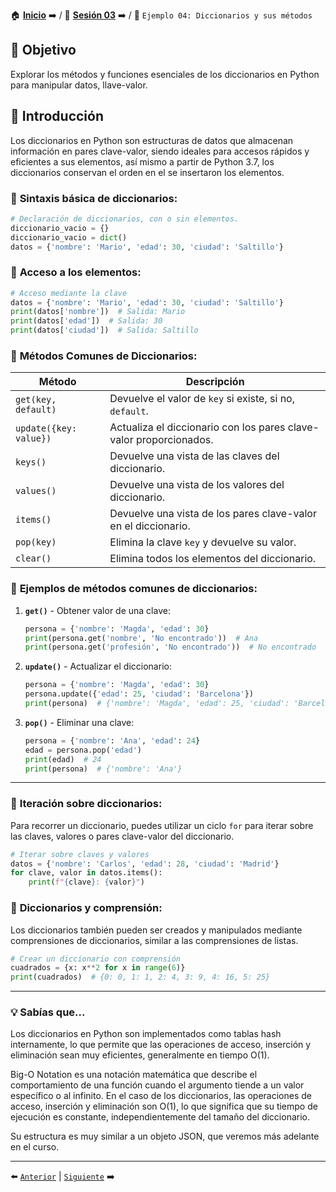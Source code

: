 🏠 [**Inicio**](../../Readme.md) ➡️ / 📖 [**Sesión 03**](../Readme.md) ➡️ / 📝 `Ejemplo 04: Diccionarios y sus métodos`

## 🎯 Objetivo

Explorar los métodos y funciones esenciales de los diccionarios en Python para manipular datos, llave-valor.


## 🚀 Introducción

Los diccionarios en Python son estructuras de datos que almacenan información en pares clave-valor, siendo ideales para accesos rápidos y eficientes a sus elementos, así mismo a partir de Python 3.7, los diccionarios conservan el orden en el se insertaron los elementos.

### 🔦 **Sintaxis básica de diccionarios:**

```python
# Declaración de diccionarios, con o sin elementos.
diccionario_vacio = {}
diccionario_vacio = dict()
datos = {'nombre': 'Mario', 'edad': 30, 'ciudad': 'Saltillo'}
```
### 🔦 **Acceso a los elementos:**

```python
# Acceso mediante la clave
datos = {'nombre': 'Mario', 'edad': 30, 'ciudad': 'Saltillo'}
print(datos['nombre'])  # Salida: Mario
print(datos['edad'])  # Salida: 30
print(datos['ciudad'])  # Salida: Saltillo
```
### 🧰 **Métodos Comunes de Diccionarios:**

| Método                | Descripción |
|-----------------------|-------------|
| `get(key, default)`   | Devuelve el valor de `key` si existe, si no, `default`. |
| `update({key: value})`| Actualiza el diccionario con los pares clave-valor proporcionados. |
| `keys()`              | Devuelve una vista de las claves del diccionario. |
| `values()`            | Devuelve una vista de los valores del diccionario. |
| `items()`             | Devuelve una vista de los pares clave-valor en el diccionario. |
| `pop(key)`            | Elimina la clave `key` y devuelve su valor. |
| `clear()`             | Elimina todos los elementos del diccionario. |

### 🔦 **Ejemplos de métodos comunes de diccionarios:**

1. **`get()`** - Obtener valor de una clave:
   ```python
   persona = {'nombre': 'Magda', 'edad': 30}
   print(persona.get('nombre', 'No encontrado'))  # Ana
   print(persona.get('profesión', 'No encontrado'))  # No encontrado
   ```

2. **`update()`** - Actualizar el diccionario:
   ```python
   persona = {'nombre': 'Magda', 'edad': 30}
   persona.update({'edad': 25, 'ciudad': 'Barcelona'})
   print(persona)  # {'nombre': 'Magda', 'edad': 25, 'ciudad': 'Barcelona'}
   ```

3. **`pop()`** - Eliminar una clave:
   ```python
   persona = {'nombre': 'Ana', 'edad': 24}
   edad = persona.pop('edad')
   print(edad)  # 24
   print(persona)  # {'nombre': 'Ana'}
   ```

---

### 🔄 **Iteración sobre diccionarios:**

Para recorrer un diccionario, puedes utilizar un ciclo `for` para iterar sobre las claves, valores o pares clave-valor del diccionario.

```python
# Iterar sobre claves y valores
datos = {'nombre': 'Carlos', 'edad': 28, 'ciudad': 'Madrid'}
for clave, valor in datos.items():
    print(f"{clave}: {valor}") 
```

### 📝 **Diccionarios y comprensión:**

Los diccionarios también pueden ser creados y manipulados mediante comprensiones de diccionarios, similar a las comprensiones de listas.

```python
# Crear un diccionario con comprensión
cuadrados = {x: x**2 for x in range(6)}
print(cuadrados)  # {0: 0, 1: 1, 2: 4, 3: 9, 4: 16, 5: 25}
```

---

### 💡 **Sabías que...**

Los diccionarios en Python son implementados como tablas hash internamente, lo que permite que las operaciones de acceso, inserción y eliminación sean muy eficientes, generalmente en tiempo O(1).

Big-O Notation es una notación matemática que describe el comportamiento de una función cuando el argumento tiende a un valor específico o al infinito. En el caso de los diccionarios, las operaciones de acceso, inserción y eliminación son O(1), lo que significa que su tiempo de ejecución es constante, independientemente del tamaño del diccionario.

Su estructura es muy similar a un objeto JSON, que veremos más adelante en el curso.

---

⬅️ [`Anterior`](../Readme.md) | [`Siguiente`](../Reto-02/Readme.md) ➡️